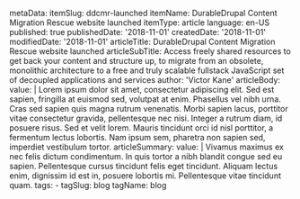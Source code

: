metaData:
    itemSlug: ddcmr-launched
    itemName: DurableDrupal Content Migration Rescue website launched
    itemType: article
    language: en-US
    published: true
    publishedDate: '2018-11-01'
    createdDate: '2018-11-01'
    modifiedDate: '2018-11-01'
articleTitle: DurableDrupal Content Migration Rescue website launched
articleSubTitle: Access freely shared resources to get back your content and structure up, to migrate from an obsolete, monolithic architecture to a free and truly scalable fullstack JavaScript set of decoupled applications and services
author: 'Victor Kane'
articleBody:
    value: |
        Lorem ipsum dolor sit amet, consectetur adipiscing elit. Sed est sapien, fringilla at euismod sed, volutpat at enim. Phasellus vel nibh urna. Cras sed sapien quis magna rutrum venenatis. Morbi sapien lacus, porttitor vitae consectetur gravida, pellentesque nec nisi. Integer a rutrum diam, id posuere risus. Sed et velit lorem. Mauris tincidunt orci id nisl porttitor, a fermentum lectus lobortis. Nam ipsum sem, pharetra non sapien sed, imperdiet vestibulum tortor.
articleSummary:
    value: |
        Vivamus maximus ex nec felis dictum condimentum. In quis tortor a nibh blandit congue sed eu sapien. Pellentesque cursus tincidunt felis eget tincidunt. Aliquam lectus enim, dignissim id est in, posuere lobortis mi. Pellentesque vitae tincidunt quam.
tags:
    - tagSlug: blog
      tagName: blog
